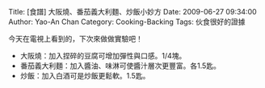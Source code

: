 Title: [食譜] 大阪燒、番茄義大利麵、炒飯小妙方
Date: 2009-06-27 09:34:00
Author: Yao-An Chan
Category: Cooking-Backing
Tags: 伙食很好的證據


<div class='post'>
今天在電視上看到的，下次來做做實驗吧！<br /><ul><li>大阪燒：加入捏碎的豆腐可增加彈性與口感。1/4塊。<br /></li><li>番茄義大利麵：加入醬油、味淋可使醬汁層次更豐富。各1.5匙。</li><li>炒飯：加入白酒可是炒飯更鬆軟。1.5匙。</li></ul></div>
